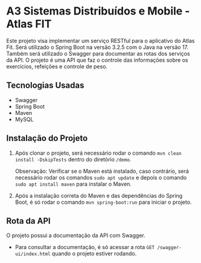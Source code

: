# A3 Sistemas Distribuídos e Mobile - Atlas FIT

Este projeto visa implementar um serviço RESTful para o aplicativo do Atlas Fit. Será utilizado o Spring Boot na versão 3.2.5 com o Java na versão 17. Também será utilizado o Swagger para documentar as rotas dos serviços da API. O projeto é uma API que faz o controle das informações sobre os exercícios, refeições e controle de peso.

## Tecnologias Usadas

- Swagger
- Spring Boot
- Maven
- MySQL

## Instalação do Projeto

1. Após clonar o projeto, será necessário rodar o comando `mvn clean install -DskipTests` dentro do diretório `/demo`.

   Observação: Verificar se o Maven está instalado, caso contrário, será necessário rodar os comandos `sudo apt update` e depois o comando `sudo apt install maven` para instalar o Maven.

2. Após a instalação correta do Maven e das dependências do Spring Boot, é só rodar o comando `mvn spring-boot:run` para iniciar o projeto.

## Rota da API

O projeto possui a documentação da API com Swagger.

- Para consultar a documentação, é só acessar a rota `GET /swagger-ui/index.html` quando o projeto estiver rodando.
